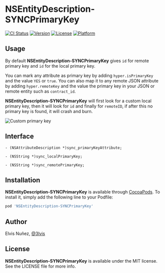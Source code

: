 # NSEntityDescription-SYNCPrimaryKey

[![CI Status](http://img.shields.io/travis/SyncDB/NSEntityDescription-SYNCPrimaryKey.svg?style=flat)](https://travis-ci.org/SyncDB/NSEntityDescription-SYNCPrimaryKey)
[![Version](https://img.shields.io/cocoapods/v/NSEntityDescription-SYNCPrimaryKey.svg?style=flat)](https://cocoapods.org/pods/NSEntityDescription-SYNCPrimaryKey)
[![License](https://img.shields.io/cocoapods/l/NSEntityDescription-SYNCPrimaryKey.svg?style=flat)](https://cocoapods.org/pods/NSEntityDescription-SYNCPrimaryKey)
[![Platform](https://img.shields.io/cocoapods/p/NSEntityDescription-SYNCPrimaryKey.svg?style=flat)](https://cocoapods.org/pods/NSEntityDescription-SYNCPrimaryKey)

## Usage

By default **NSEntityDescription-SYNCPrimaryKey** gives `id` for remote primary key and `id` for the local primary key.

You can mark any attribute as primary key by adding `hyper.isPrimaryKey` and the value `YES` or `true`. You can also map it to any remote JSON attribute by adding `hyper.remoteKey` and the value the primary key in your JSON or remote entity such as `contract_id`.

**NSEntityDescription-SYNCPrimaryKey** will first look for a custom local primary key, then it will look for `id` and finally for `remoteID`, if after this no primary key is found, it will crash and burn.

![Custom primary key](https://raw.githubusercontent.com/SyncDB/Sync/master/Images/custom-primary-key-v2.png)

## Interface

```objc
- (NSAttributeDescription *)sync_primaryKeyAttribute;

- (NSString *)sync_localPrimaryKey;

- (NSString *)sync_remotePrimaryKey;
```

## Installation

**NSEntityDescription-SYNCPrimaryKey** is available through [CocoaPods](http://cocoapods.org). To install
it, simply add the following line to your Podfile:

```ruby
pod 'NSEntityDescription-SYNCPrimaryKey'
```

## Author

Elvis Nuñez, [@3lvis](https://twitter.com/3lvis)

## License

**NSEntityDescription-SYNCPrimaryKey** is available under the MIT license. See the LICENSE file for more info.
